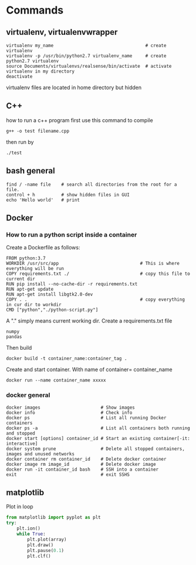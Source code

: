 # Commands

## virtualenv, virtualenvwrapper

```
virtualenv my_name                                   # create virtualenv
virtualenv -p /usr/bin/python2.7 virtualenv_name     # create python2.7 virtualenv
source Documents/virtualenvs/realsense/bin/activate  # activate virtualenv in my directory
deactivate
```
virtualenv files are located in home directory but hidden

## C++
how to run a c++ program
first use this command to compile 
```
g++ -o test filename.cpp
```
then run by
```
./test 
```

## bash general
```
find / -name file    # search all directories from the root for a file. 
control + h          # show hidden files in GUI
echo 'Hello world'   # print
```

## Docker

### How to run a python script inside a container 
Create a Dockerfile as follows:
```
FROM python:3.7
WORKDIR /usr/src/app                               # This is where everything will be run
COPY requirements.txt ./                           # copy this file to current dir
RUN pip install --no-cache-dir -r requirements.txt
RUN apt-get update
RUN apt-get install libgtk2.0-dev
COPY . .                                           # copy everything in cur dir to workdir
CMD ["python","./python-script.py"]
```
A "." simply means current working dir. 
Create a requirements.txt file 
```
numpy
pandas
```
Then build 
```
docker build -t container_name:container_tag .
```
Create and start container. With name of container= container_name
``` 
docker run --name container_name xxxxx
```
### docker general
```
docker images                       # Show images
docker info                         # Check info 
docker ps                           # List all running Docker containers
docker ps -a                        # List all containers both running and stopped
docker start [options] container_id # Start an existing container[-it: interactive]
docker system prune                 # Delete all stopped containers, images and unused networks
docker container rm container_id    # Delete docker container
docker image rm image_id            # Delete docker image
docker run -it container_id bash    # SSH into a container
exit                                # exit SSHS
```

## matplotlib
Plot in loop
```python
from matplotlib import pyplot as plt
try:
    plt.ion()
    while True:
        plt.plot(array)
        plt.draw()
        plt.pause(0.1)
        plt.clf()
```
